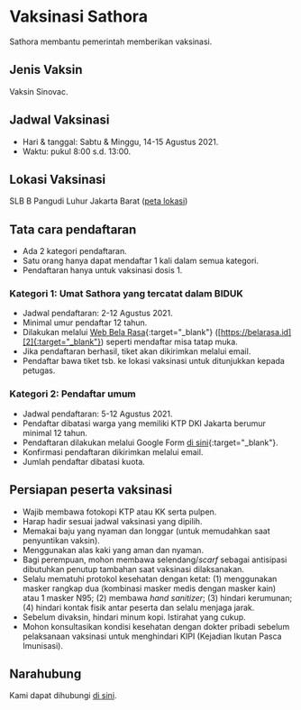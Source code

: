 # Vaksinasi Sathora

Sathora membantu pemerintah memberikan vaksinasi.

## Jenis Vaksin

Vaksin Sinovac.

## Jadwal Vaksinasi 
* Hari & tanggal: Sabtu & Minggu, 14-15 Agustus 2021.
* Waktu: pukul 8:00 s.d. 13:00.

## Lokasi Vaksinasi
SLB B Pangudi Luhur Jakarta Barat (<a href="https://goo.gl/maps/qM3xKvebFwkgoSgu8" target="_blank" alt="peta lokasi vaksinasi">peta lokasi</a>)

## Tata cara pendaftaran

* Ada 2 kategori pendaftaran.
* Satu orang hanya dapat mendaftar 1 kali dalam semua kategori.
* Pendaftaran hanya untuk vaksinasi dosis 1.

### Kategori 1: Umat Sathora yang tercatat dalam BIDUK
* Jadwal pendaftaran: 2-12 Agustus 2021.
* Minimal umur pendaftar 12 tahun.
* Dilakukan melalui [Web Bela Rasa][2]{:target="_blank"} ([https://belarasa.id][2]{:target="_blank"}) seperti mendaftar misa tatap muka.
* Jika pendaftaran berhasil, tiket akan dikirimkan melalui email.
* Pendaftar bawa tiket tsb. ke lokasi vaksinasi untuk ditunjukkan kepada petugas.

### Kategori 2: Pendaftar umum 
* Jadwal pendaftaran: 5-12 Agustus 2021.
* Pendaftar dibatasi warga yang memiliki KTP DKI Jakarta berumur minimal 12 tahun.
* Pendaftaran dilakukan melalui Google Form [di sini][3]{:target="_blank"}. 
* Konfirmasi pendaftaran dikirimkan melalui email.
* Jumlah pendaftar dibatasi kuota.

## Persiapan peserta vaksinasi

* Wajib membawa fotokopi KTP atau KK serta pulpen.
* Harap hadir sesuai jadwal vaksinasi yang dipilih.
* Memakai baju yang nyaman dan longgar (untuk memudahkan saat penyuntikan vaksin).
* Menggunakan alas kaki yang aman dan nyaman.
* Bagi perempuan, mohon membawa selendang/_scarf_ sebagai antisipasi dibutuhkan penutup tambahan saat vaksinasi dilaksanakan.
* Selalu mematuhi protokol kesehatan dengan ketat: (1) menggunakan masker rangkap dua (kombinasi masker medis dengan masker kain) atau 1 masker N95; (2) membawa _hand sanitizer_; (3) hindari kerumunan; (4) hindari kontak fisik antar peserta dan selalu menjaga jarak.
* Sebelum divaksin, hindari minum kopi. Istirahat yang cukup.
* Mohon konsultasikan kondisi kesehatan dengan dokter pribadi sebelum pelaksanaan vaksinasi untuk menghindari KIPI (Kejadian Ikutan Pasca Imunisasi).

## Narahubung

Kami dapat dihubungi [di sini](mailto:admin.belarasa+vaksinasi@sathora.or.id).

[1]: <https://goo.gl/maps/qM3xKvebFwkgoSgu8> "SLB B Pangudi Luhur Jakarta Barat"
[2]: <https://belarasa.id> "Web Bela Rasa"
[3]: <https://forms.gle/JSX5kPLU94psNPFL8> "Pendaftar umum vaksinasi"
